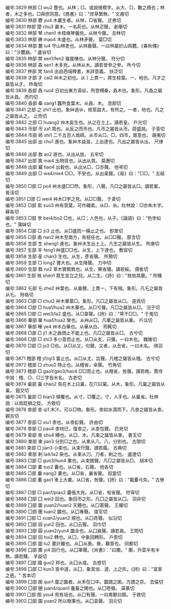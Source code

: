 <!-- { "loadSidebar": true } -->
编号:3829   林部   □   wu2   豐也。从林；□。或說規模字。从大、□，數之積也；林者，木之多也。□與庶同意。《商書》曰："庶草繁無。"   文甫切  
编号:3830   林部   鬱   yu4   木叢生者。从林，□省聲。   迂弗切  
编号:3831   林部   楚   chu3   叢木。一名荊也。从林疋聲。   創舉切  
编号:3832   林部   棽   chen1   木枝條棽儷皃。从林今聲。   丑林切  
编号:3833   林部   楙   mao4   木盛也。从林矛聲。   莫□切  
编号:3834   林部   麓   lu4   守山林吏也。从林鹿聲。一曰林屬於山爲麓。《春秋傳》曰："沙麓崩。"   盧谷切  
编号:3835   林部   棼   sen1/fen2   複屋棟也。从林分聲。   符分切  
编号:3836   林部   森   sen1   木多皃。从林从木。讀若曾參之參。   所今切  
编号:3837   林部   梵   fan4   出自西域釋書，未詳意義。   扶泛切  
编号:3838   才部   才   cai2   艸木之初也。从丨上貫一，將生枝葉。一，地也。凡才之屬皆从才。   昨哉切  
编号:3839   叒部   叒   ruo4   日初出東方湯谷，所登榑桑，叒木也。象形。凡叒之屬皆从叒。   而灼切  
编号:3840   叒部   桑   sang1   蠶所食葉木。从叒、木。   息郎切  
编号:3841   之部   之   zhi1   出也。象艸過屮，枝莖益大，有所之。一者，地也。凡之之屬皆从之。   止而切  
编号:3842   之部   □   huang2   艸木妄生也。从之在土上。讀若皇。   戶光切  
编号:3843   帀部   帀   za1   周也。从反之而帀也。凡帀之屬皆从帀。周盛說。   子荅切  
编号:3844   帀部   師   shi1   二千五百人爲師。从帀从□。□，四帀，眾意也。   疎夷切  
编号:3845   出部   出   chu1   進也。象艸木益滋，上出達也。凡出之屬皆从出。   尺律切  
编号:3846   出部   敖   ao2   游也。从出从放。   五牢切  
编号:3847   出部   賣   mai4   出物貨也。从出从買。   莫邂切  
编号:3848   出部   糶   tiao4   出穀也。从出从□，□亦聲。   他弔切  
编号:3849   出部   □   wa4/nie4   □□，不安也。从出臬聲。《易》曰："□□。"   五結切  
编号:3850   □部   □   po4   艸木盛□□然。象形，八聲。凡□之屬皆从□。讀若輩。   普活切  
编号:3851   □部   □   wei4   艸木□孛之皃。从□□聲。   于貴切  
编号:3852   □部   索   suo3   艸有莖葉，可作繩索。从□、糸。杜林說：□亦朱木字。   蘇各切  
编号:3853   □部   孛   bei4/bo2   □也，从□；人色也，从子。《論語》曰："色孛如也。"   蒲妹切  
编号:3854   □部   □   zi3   止也。从□盛而一橫止之也。   卽里切  
编号:3855   □部   南   nan2   艸木至南方，有枝任也。从□□聲。   那含切  
编号:3856   生部   生   sheng1   進也。象艸木生出土上。凡生之屬皆从生。   所庚切  
编号:3857   生部   丰   feng1   艸盛□□也。从生，上下達也。   敷容切  
编号:3858   生部   産   chan3   生也。从生，彥省聲。   所簡切  
编号:3859   生部   □   long2   豐大也。从生降聲。   力中切  
编号:3860   生部   甤   rui2   草木實甤甤也。从生，豨省聲。讀若綏。   儒隹切  
编号:3861   生部   甡   shen1   眾生並立之兒。从二生。《詩》曰："甡甡其鹿。"   所臻切  
编号:3862   乇部   乇   zhe2   艸葉也。从垂穗，上貫一，下有根。象形。凡乇之屬皆从乇。   陟格切  
编号:3863   □部   □   chui2   艸木華葉□。象形。凡□之屬皆从□。   是爲切  
编号:3864   □部   □   hua1/hua2   艸木華也。从□亏聲。凡□之屬皆从□。   況于切  
编号:3865   □部   □   wei3/la2   盛也。从□韋聲。《詩》曰："萼不□□。"   于鬼切  
编号:3866   華部   華   hua1/hua2   榮也。从艸从□。凡華之屬皆从華。   戶瓜切  
编号:3867   華部   皣   ye4   艸木白華也。从華从白。   筠輒切  
编号:3868   □部   □   ji1   木之曲頭止不能上也。凡□之屬皆从□。   古兮切  
编号:3869   □部   □   zhi3   多小意而止也。从□从支，只聲。一曰木也。   職雉切  
编号:3870   □部   □   ju3   □也。从□从又，句聲。又者，从丑省。一曰木名。   俱羽切  
编号:3871   稽部   稽   ji1/qi3   畱止也。从□从尤，旨聲。凡稽之屬皆从稽。   古兮切  
编号:3872   稽部   □   zhuo2   特止也。从稽省，卓聲。   竹角切  
编号:3873   稽部   □   gao1/gao3/hao4   □□而止也。从稽省，咎聲。讀若皓。賈侍中說：稽、□、□三字皆木名。   古老切  
编号:3874   巢部   巢   chao2   鳥在木上曰巢，在穴曰窠。从木，象形。凡巢之屬皆从巢。   鉏交切  
编号:3875   巢部   □   bian3   傾覆也。从寸，□覆之。寸，人手也。从巢省。杜林說：以爲貶損之貶。   方斂切  
编号:3876   桼部   桼   qi1   木汁。可以□物。象形。桼如水滴而下。凡桼之屬皆从桼。   親吉切  
编号:3877   桼部   □   xiu1   桼也。从桼髟聲。   許由切  
编号:3878   桼部   □   pao4   桼垸巳，復桼之。从桼包聲。   匹皃切  
编号:3879   束部   束   shu4   縛也。从囗、木。凡束之屬皆从束。   書玉切  
编号:3880   束部   柬   jian3   分別□之也。从束从八。八，分別也。   古限切  
编号:3881   束部   □   jian3   小束也。从束幵聲。讀若繭。   古典切  
编号:3882   束部   剌   la4/la2   戾也。从束从刀。刀者，剌之也。   盧達切  
编号:3883   □部   □   gun3/hun4   橐也。从束圂聲。凡□之屬皆从□。   胡本切  
编号:3884   □部   橐   tuo2   囊也。从□省，石聲。   他各切  
编号:3885   □部   囊   nang2   橐也。从□省，襄省聲。   奴當切  
编号:3886   □部   櫜   gao1   車上大橐。从□省，咎聲。《詩》曰："載櫜弓矢。"   古勞切  
编号:3887   □部   □   pao1/piao2   囊張大皃。从□省，匋省聲。   符宵切  
编号:3888   囗部   囗   wei2   回也。象回帀之形。凡囗之屬皆从囗。   羽非切  
编号:3889   囗部   圜   yuan2/huan2   天體也。从囗瞏聲。   王權切  
编号:3890   囗部   團   tuan2   圜也。从囗專聲。   度官切  
编号:3891   囗部   □   xuan2/yuan2   規也。从囗肙聲。   似沿切  
编号:3892   囗部   囩   yun2   回也。从囗云聲。   羽巾切  
编号:3893   囗部   圓   yuan2/yun4   圜全也。从囗員聲。讀若員。   王問切  
编号:3894   囗部   回   hui2   轉也。从囗，中象回轉形。   戶恢切  
编号:3895   囗部   圖   tu2   畫計難也。从囗从啚。啚，難意也。   同都切  
编号:3896   囗部   圛   yi4   回行也。从囗睪聲。《尚書》："曰圛。" 圛，升雲半有半無。讀若驛。   羊益切  
编号:3897   囗部   國   guo2   邦也。从囗从或。   古惑切  
编号:3898   囗部   □   kun3   宮中道。从囗，象宮垣、道、上之形。《詩》曰："室家之壼。"   苦本切  
编号:3899   囗部   囷   qun1   廩之圜者。从禾在囗中。圜謂之囷，方謂之京。   去倫切  
编号:3900   囗部   圈   juan4/quan1   養畜之閑也。从囗卷聲。   渠篆切  
编号:3901   囗部   囿   you4   苑有垣也。从囗有聲。一曰禽獸曰囿。   于救切  
编号:3902   囗部   園   yuan2   所以樹果也。从囗袁聲。   羽元切  
